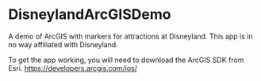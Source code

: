 # DisneylandArcGISDemo
A demo of ArcGIS with markers for attractions at Disneyland. This app is in no way affiliated with Disneyland.

To get the app working, you will need to download the ArcGIS SDK from Esri. https://developers.arcgis.com/ios/


